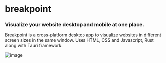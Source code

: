 # breakpoint

### Visualize your website desktop and mobile at one place.

Breakpoint is a cross-platform desktop app to visualize websites in different screen sizes in the same window. Uses HTML, CSS and Javascript, Rust along with Tauri framework.

![image](https://github.com/user-attachments/assets/a3390b44-c5a0-4ca4-b732-8d3dd1d12e3a)
